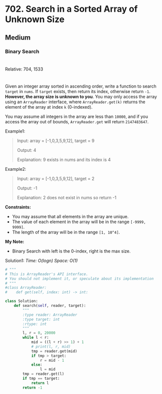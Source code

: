 # 702. Search in a Sorted Array of Unknown Size
## Medium
### Binary Search
#
Relative: 704, 1533
#

Given an integer array sorted in ascending order, write a function to search ```target``` in ```nums```.  If ```target``` exists, then return its index, otherwise return ```-1```. **However, the array size is unknown to you**. You may only access the array using an ```ArrayReader``` interface, where ```ArrayReader.get(k)``` returns the element of the array at index ```k``` (0-indexed).

You may assume all integers in the array are less than ```10000```, and if you access the array out of bounds, ```ArrayReader.get``` will return ```2147483647```.

Example1:
> Input: array = [-1,0,3,5,9,12], target = 9
> 
> Output: 4
>
> Explanation: 9 exists in nums and its index is 4

Example2:
> Input: array = [-1,0,3,5,9,12], target = 2
> 
> Output: -1
>
> Explanation: 2 does not exist in nums so return -1

**Constraints:** 
* You may assume that all elements in the array are unique.
* The value of each element in the array will be in the range ```[-9999, 9999]```.
* The length of the array will be in the range ```[1, 10^4]```.

**My Note:**
* Binary Search with left is the 0-index, right is the max size.

Solution1:
*Time: O(logn)*
*Space: O(1)*
```python
# """
# This is ArrayReader's API interface.
# You should not implement it, or speculate about its implementation
# """
#class ArrayReader:
#    def get(self, index: int) -> int:

class Solution:
    def search(self, reader, target):
        """
        :type reader: ArrayReader
        :type target: int
        :rtype: int
        """
        l, r = 0, 20000
        while l < r:
            mid = ((l + r) >> 1) + 1
            # print(l, r, mid)
            tmp = reader.get(mid)
            if tmp > target:
                r = mid - 1
            else:
                l = mid
        tmp = reader.get(l)
        if tmp == target:
            return l
        return -1
```
